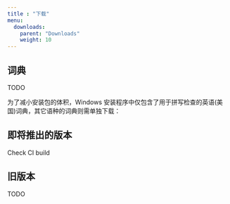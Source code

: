 ```yaml
---
title : "下载"
menu:
  downloads:
    parent: "Downloads"
    weight: 10
---
```



## 词典

TODO

为了减小安装包的体积，Windows 安装程序中仅包含了用于拼写检查的英语(美国)词典，其它语种的词典则需单独下载：


## 即将推出的版本

Check CI build


## 旧版本

TODO
